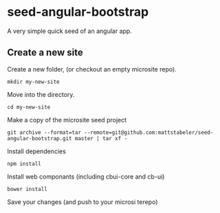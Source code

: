 # seed-angular-bootstrap

A very simple quick seed of an angular app. 


## Create a new site


Create a new folder, (or checkout an empty microsite repo).

`mkdir my-new-site`

Move into the directory.

`cd my-new-site`

Make a copy of the microsite seed project

`git archive --format=tar --remote=git@github.com:mattstabeler/seed-angular-bootstrap.git master | tar xf -`

Install dependencies

`npm install`

Install web componants (including cbui-core and cb-ui)

`bower install`

Save your changes (and push to your microsi terepo)